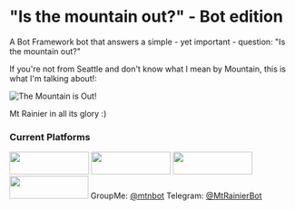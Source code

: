 # "Is the mountain out?" - Bot edition

A Bot Framework bot that answers a simple - yet important - question: "Is the mountain out?"

If you're not from Seattle and don't know what I mean by Mountain, this is what I'm talking about!:

![The Mountain is Out!](http://media-cache-ec0.pinimg.com/736x/32/0d/cd/320dcdbdcb002671cd13b0641e3cfbe5.jpg)

Mt Rainier in all its glory :)

### Current Platforms

<a href='https://www.messenger.com/t/1360122237401499'><img src='https://facebook.botframework.com/Content/MessageUs.png' height="40" width="140"></a>
<a href='https://teams.microsoft.com/l/chat/0/0?users=28:3f44dbc7-09a2-43a4-84c9-d565c066ce8e'><img src='https://i.imgur.com/bPADqgu.png' height="40" width="140"></a>
<a href='https://join.skype.com/bot/3f44dbc7-09a2-43a4-84c9-d565c066ce8e'><img src='https://i.imgur.com/DYGVlw4.png' height="40" width="140"/></a>
<a href="https://slack.com/oauth/authorize?scope=bot&client_id=202692816929.204082566631&redirect_uri=https%3a%2f%2fslack.botframework.com%2fHome%2fauth&state=mtnbot"><img height="40" width="139" src="https://platform.slack-edge.com/img/add_to_slack.png" srcset="https://platform.slack-edge.com/img/add_to_slack.png 1x, https://platform.slack-edge.com/img/add_to_slack@2x.png 2x"></a>
GroupMe: <a href='https://groupme.botframework.com/?botId=mtnbot'>@mtnbot</a>
Telegram: <a href='https://telegram.me/MtRainierBot'>@MtRainierBot</a>

